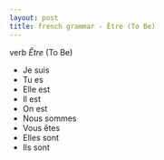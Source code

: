 ```yaml
---
layout: post
title: french grammar - Être (To Be)
---
```


verb _Être_ (To Be)

- Je suis
- Tu es
- Elle est
- Il est
- On est
- Nous sommes 
- Vous êtes
- Elles sont
- Ils sont
